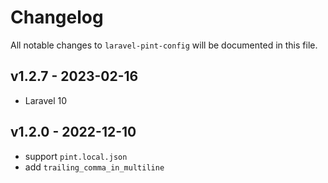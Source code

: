 # Changelog

All notable changes to `laravel-pint-config` will be documented in this file.

## v1.2.7 - 2023-02-16

- Laravel 10

## v1.2.0 - 2022-12-10

- support `pint.local.json`
- add `trailing_comma_in_multiline`
